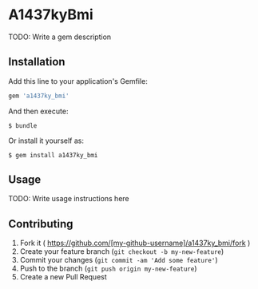 # A1437kyBmi

TODO: Write a gem description

## Installation

Add this line to your application's Gemfile:

```ruby
gem 'a1437ky_bmi'
```

And then execute:

    $ bundle

Or install it yourself as:

    $ gem install a1437ky_bmi

## Usage

TODO: Write usage instructions here

## Contributing

1. Fork it ( https://github.com/[my-github-username]/a1437ky_bmi/fork )
2. Create your feature branch (`git checkout -b my-new-feature`)
3. Commit your changes (`git commit -am 'Add some feature'`)
4. Push to the branch (`git push origin my-new-feature`)
5. Create a new Pull Request
